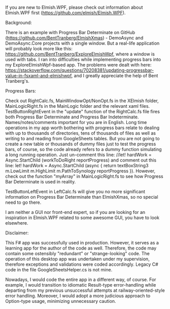If you are new to Elmish.WPF, please check out information about Elmish.WPF first (https://github.com/elmish/Elmish.WPF).

Background:

There is an example with Progress Bar Determinate on GitHub (https://github.com/BentTranberg/ElmishXmas) - DemoAsync and DemoAsync.Core projects with a single window. But a real-life application will probably look more like this: https://github.com/BentTranberg/ExploreElmishWpf, where a window is used with tabs. I ran into difficulties while implementing progress bars into my ExploreElmishWpf-based app. The problems were dealt with here: https://stackoverflow.com/questions/70208381/updating-progressbar-value-in-fsxaml-and-elmishwpf, and I greatly appreciate the help of Bent Tranberg's.

Progress Bars:

Check out RightCalc.fs, MainWindowOpt/NonOpt.fs in the XElmish folder, MainLogicRight.fs in the MainLogic folder and the relevant xaml files. TestButtonRightEvent in the "update" function of the RightCalc.fs file fires both Progress Bar Determinate and Progress Bar Indeterminate. Names/notes/comments important for you are in English. Long time operations in my app worth bothering with progress bars relate to dealing with up to thousands of directories, tens of thousands of files as well as writing to and reading from GoogleSheets tables. But you are not going to create a new table or thousands of dummy files just to test the progress bars, of course, so the code already refers to a dummy function simulating a long running operation. Just un-comment this line: //let! hardWork = Async.StartChild (workToDoRight reportProgress) and comment out this line: let! hardWork = Async.StartChild (async { return textBoxString3 m.LowLimit m.HighLimit m.PathToSynology reportProgress }). However, check out the function "myArray" in MainLogicRight.fs to see how Progress Bar Determinate is used in reality.

TestButtonLeftEvent in LeftCalc.fs will give you no more significant information on Progress Bar Determinate than ElmishXmas, so no special need to go there.

I am neither a GUI nor front-end expert, so if you are looking for an inspiration in Elmish.WPF related to some awesome GUI, you have to look elsewhere.


Disclaimer:

This F# app was successfully used in production. However, it serves as a learning app for the author of the code as well. Therefore, the code may contain some ostensibly "redundant" or "strange-looking" code. 
The operation of this desktop app was undertaken under my supervision, therefore exceptions and validations were coded accordingly. 
Legacy C# code in the file GoogleSheetsHelper.cs is not mine.

Nowadays, I would code the entire app in a different way, of course. For example, I would transition to idiomatic Result-type error-handling while departing from my previous unsuccessful attempts at railway-oriented-style error handling. Moreover, I would adopt a more judicious approach to Option-type usage, minimizing unnecessary caution.

